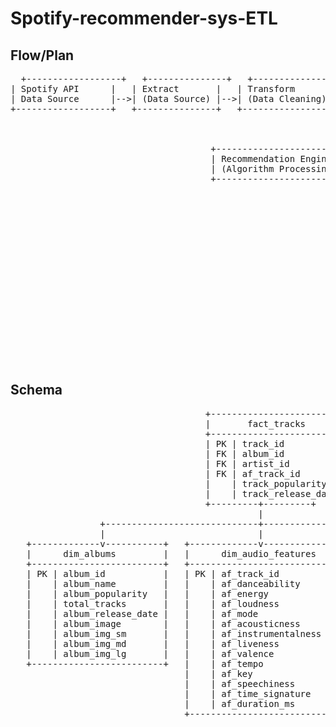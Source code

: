 # Spotify-recommender-sys-ETL

## Flow/Plan
<pre>
  +------------------+   +---------------+   +------------------+  +------------------------+
| Spotify API      |   | Extract       |   | Transform        |   | Load                   |
| Data Source      |-->| (Data Source) |-->| (Data Cleaning)  |-->| (PostgreSQL DB with    |
+------------------+   +---------------+   +------------------+   |  Star Schema)          |
                                                                  +------------------------+
                                                                                    |
                                                                                    |
                                      +-------------------------+   +---------------v---------------+
                                      | Recommendation Engine   |   | Recommendations Table          |
                                      | (Algorithm Processing)  |   | Stored in PostgreSQL-3 cluster |
                                      +-------------------------+   +--------------------------------+
                                                                                    |
                                                              +---------------------v-------------------+
                                                              | Flask Backend                          |
                                                              | (API Endpoints for Data Interaction)   |
                                                              +----------------------------------------+
                                                                             |
                                                              +-------------v--------------+
                                                              | React Frontend             |
                                                              | (User Interface)           |
                                                              +----------------------------+
                                                                             |
                                                              +-------------v--------------+
                                                              | User Interaction           |
                                                              | (Select Favorite Song,     |
                                                              |  Receive Recommendations,  |
                                                              |  Like/Dislike)             |
                                                              +----------------------------+

</pre>



## Schema
<pre>
                                     +-------------------------+
                                     |       fact_tracks       |
                                     +-------------------------+
                                     | PK | track_id           |
                                     | FK | album_id           |
                                     | FK | artist_id          |
                                     | FK | af_track_id        |
                                     |    | track_popularity   |
                                     |    | track_release_date |
                                     +---------+---------+
                                               |
                 +-----------------------------+-----------------------------+
                 |                             |                             |
   +-------------v-----------+   +-------------v------------+   +-------------v-------------+
   |      dim_albums         |   |      dim_audio_features  |   |       dim_artists         |
   +-------------------------+   +--------------------------+   +---------------------------+
   | PK | album_id           |   | PK | af_track_id         |   | PK | artist_id            |
   |    | album_name         |   |    | af_danceability     |   |    | artist_name          |
   |    | album_popularity   |   |    | af_energy           |   |    | genres               |
   |    | total_tracks       |   |    | af_loudness         |   |    | artist_popularity    |
   |    | album_release_date |   |    | af_mode             |   |    | artist_followers     |
   |    | album_image        |   |    | af_acousticness     |   |    | artist_profile       |
   |    | album_img_sm       |   |    | af_instrumentalness |   |    | image                |
   |    | album_img_md       |   |    | af_liveness         |   |    | lg_image             |
   |    | album_img_lg       |   |    | af_valence          |   |    | md_image             |
   +-------------------------+   |    | af_tempo            |   |    | sm_image             |
                                 |    | af_key              |   +-------------+-------------+
                                 |    | af_speechiness      |                 |
                                 |    | af_time_signature   |   +-------------v-------------+
                                 |    | af_duration_ms      |   |      artist_tracks        |
                                 +--------------------------+   +---------------------------+
                                                                | FK | track_id             |
                                                                | FK | artist_id            |
                                                                +---------------------------+


</pre>
